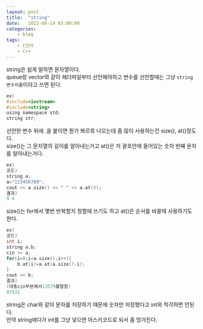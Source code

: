 ```yaml
---
layout: post
title:	"string"
date:	2022-08-14 03:00:00
categories:
    - blog
tags:
    - C언어
    - C++
---
```


string은 쉽게 말하면 문자열이다.  
queue랑 vector와 같이 헤더파일부터 선언해야하고 변수를 선언할때는 그냥 `string 변수이름`이라고 쓰면 된다.

```c
ex)
#include<iostream>
#include<string>
using namespace std;
string str;
```

선언한 변수 뒤에 .을 붙이면 뭔가 쫘르륵 나오는데 좀 많이 사용하는건 size(), at()정도다.  
size()는 그 문자열의 길이를 알아내는거고 at()은 저 괄호안에 들어있는 숫자 번째 문자를 알아내는거다.

```c
ex)
코드)
string a;
a="123456789";
cout << a.size() << " " << a.at(3);
결과)
9 4
```

size()는 for에서 몇번 반복할지 정할때 쓰기도 하고 at()은 순서를 바꿀때 사용하기도 한다.

```c
ex)
코드)
int i;
string a,b;
cin >> a;
for(i=0;i<a.size();i++){
    b.at(i)=a.at(a.size()-i);
}
cout << b;
결과)
(대충cin부분에서13579를말함)
97531
```

string은 char와 같이 문자를 저장하기 때문에 숫자만 저장했다고 int와 착각하면 안된다.  
만약 string에다가 int를 그냥 넣으면 아스키코드로 되서 좀 망가진다.